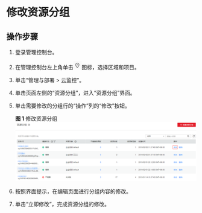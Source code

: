 # 修改资源分组<a name="ZH-CN_TOPIC_0102632353"></a>

## 操作步骤<a name="section177911837153214"></a>

1.  登录管理控制台。
2.  在管理控制台左上角单击![](figures/icon-region.png)图标，选择区域和项目。
3.  单击“管理与部署 \> 云监控”。
4.  单击页面左侧的“资源分组”，进入“资源分组”界面。
5.  单击需要修改的分组行的“操作”列的“修改”按钮。

    **图 1**  修改资源分组<a name="fig1647031125420"></a>  
    ![](figures/修改资源分组.png "修改资源分组")

6.  按照界面提示，在编辑页面进行分组内容的修改。
7.  单击“立即修改”，完成资源分组的修改。

